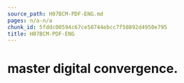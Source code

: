 ```yaml
---
source_path: H07BCM-PDF-ENG.md
pages: n/a-n/a
chunk_id: 5fddc00594c67ce50744ebcc7f50892d4950e795
title: H07BCM-PDF-ENG
---
```

# master digital convergence.
